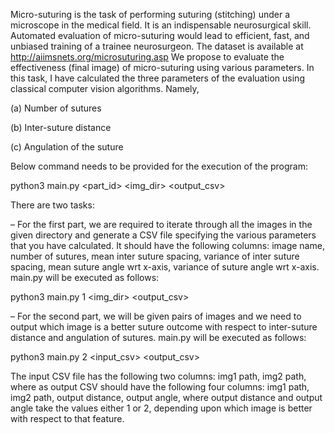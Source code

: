
Micro-suturing is the task of performing suturing (stitching) under a microscope in the medical field. It is an indispensable neurosurgical skill. Automated evaluation of micro-suturing would lead to efficient, fast, and unbiased training of a trainee neurosurgeon. The dataset is available at http://aiimsnets.org/microsuturing.asp We propose to evaluate the effectiveness (final image) of micro-suturing using various parameters. In this task, I have  calculated the three parameters of the evaluation using classical computer vision algorithms. Namely,

(a) Number of sutures

(b) Inter-suture distance

(c) Angulation of the suture

Below command needs to be provided for the execution of the program:

python3 main.py \<part_id\> \<img_dir\> \<output_csv\>

There are two tasks:

– For the first part, we are required to iterate through all the images in the given directory and generate a CSV file specifying the various parameters that you have calculated. It should have the following columns: image name, number of sutures, mean inter suture spacing, variance of inter suture spacing, mean suture angle wrt x-axis, variance of suture angle wrt x-axis. main.py will be executed as follows:

python3 main.py 1 \<img_dir\> \<output_csv\>


– For the second part, we will be given pairs of images and we need to output which image is a better suture outcome with respect to inter-suture distance and angulation of sutures. main.py will be executed as follows:

python3 main.py 2 \<input_csv\> \<output_csv\>

The input CSV file has the following two columns: img1 path, img2 path, where as output CSV should have the following four columns: img1 path, img2 path, output distance, output angle, where output distance and output angle take the values either 1 or 2, depending upon which image is better with respect to that feature.
